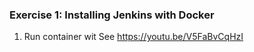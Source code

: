 ### Exercise 1: Installing Jenkins with Docker
1. Run container wit
See https://youtu.be/V5FaBvCqHzI
